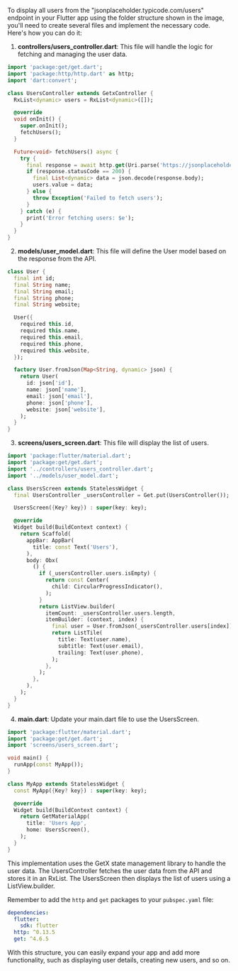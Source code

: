 To display all users from the "jsonplaceholder.typicode.com/users" endpoint in your Flutter app using the folder structure shown in the image, you'll need to create several files and implement the necessary code. Here's how you can do it:

1. **controllers/users_controller.dart**:
This file will handle the logic for fetching and managing the user data.

```dart
import 'package:get/get.dart';
import 'package:http/http.dart' as http;
import 'dart:convert';

class UsersController extends GetxController {
  RxList<dynamic> users = RxList<dynamic>([]);

  @override
  void onInit() {
    super.onInit();
    fetchUsers();
  }

  Future<void> fetchUsers() async {
    try {
      final response = await http.get(Uri.parse('https://jsonplaceholder.typicode.com/users'));
      if (response.statusCode == 200) {
        final List<dynamic> data = json.decode(response.body);
        users.value = data;
      } else {
        throw Exception('Failed to fetch users');
      }
    } catch (e) {
      print('Error fetching users: $e');
    }
  }
}
```

2. **models/user_model.dart**:
This file will define the User model based on the response from the API.

```dart
class User {
  final int id;
  final String name;
  final String email;
  final String phone;
  final String website;

  User({
    required this.id,
    required this.name,
    required this.email,
    required this.phone,
    required this.website,
  });

  factory User.fromJson(Map<String, dynamic> json) {
    return User(
      id: json['id'],
      name: json['name'],
      email: json['email'],
      phone: json['phone'],
      website: json['website'],
    );
  }
}
```

3. **screens/users_screen.dart**:
This file will display the list of users.

```dart
import 'package:flutter/material.dart';
import 'package:get/get.dart';
import '../controllers/users_controller.dart';
import '../models/user_model.dart';

class UsersScreen extends StatelessWidget {
  final UsersController _usersController = Get.put(UsersController());

  UsersScreen({Key? key}) : super(key: key);

  @override
  Widget build(BuildContext context) {
    return Scaffold(
      appBar: AppBar(
        title: const Text('Users'),
      ),
      body: Obx(
        () {
          if (_usersController.users.isEmpty) {
            return const Center(
              child: CircularProgressIndicator(),
            );
          }
          return ListView.builder(
            itemCount: _usersController.users.length,
            itemBuilder: (context, index) {
              final user = User.fromJson(_usersController.users[index]);
              return ListTile(
                title: Text(user.name),
                subtitle: Text(user.email),
                trailing: Text(user.phone),
              );
            },
          );
        },
      ),
    );
  }
}
```

4. **main.dart**:
Update your main.dart file to use the UsersScreen.

```dart
import 'package:flutter/material.dart';
import 'package:get/get.dart';
import 'screens/users_screen.dart';

void main() {
  runApp(const MyApp());
}

class MyApp extends StatelessWidget {
  const MyApp({Key? key}) : super(key: key);

  @override
  Widget build(BuildContext context) {
    return GetMaterialApp(
      title: 'Users App',
      home: UsersScreen(),
    );
  }
}
```

This implementation uses the GetX state management library to handle the user data. The UsersController fetches the user data from the API and stores it in an RxList. The UsersScreen then displays the list of users using a ListView.builder.

Remember to add the `http` and `get` packages to your `pubspec.yaml` file:

```yaml
dependencies:
  flutter:
    sdk: flutter
  http: ^0.13.5
  get: ^4.6.5
```

With this structure, you can easily expand your app and add more functionality, such as displaying user details, creating new users, and so on.
